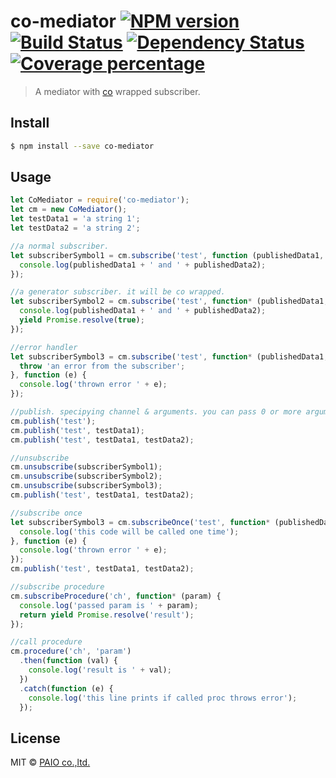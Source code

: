 # co-mediator [![NPM version][npm-image]][npm-url] [![Build Status][travis-image]][travis-url] [![Dependency Status][daviddm-image]][daviddm-url] [![Coverage percentage][coveralls-image]][coveralls-url]
> A mediator with [co](https://github.com/tj/co) wrapped subscriber.

## Install

```sh
$ npm install --save co-mediator
```


## Usage

```js
let CoMediator = require('co-mediator');
let cm = new CoMediator();
let testData1 = 'a string 1';
let testData2 = 'a string 2';

//a normal subscriber.
let subscriberSymbol1 = cm.subscribe('test', function (publishedData1, publishedData2) {
  console.log(publishedData1 + ' and ' + publishedData2);
});

//a generator subscriber. it will be co wrapped.
let subscriberSymbol2 = cm.subscribe('test', function* (publishedData1, publishedData2) {
  console.log(publishedData1 + ' and ' + publishedData2);
  yield Promise.resolve(true);
});

//error handler
let subscriberSymbol3 = cm.subscribe('test', function* (publishedData1, publishedData2) {
  throw 'an error from the subscriber';
}, function (e) {
  console.log('thrown error ' + e);
});

//publish. specipying channel & arguments. you can pass 0 or more arguments
cm.publish('test');
cm.publish('test', testData1);
cm.publish('test', testData1, testData2);

//unsubscribe
cm.unsubscribe(subscriberSymbol1);
cm.unsubscribe(subscriberSymbol2);
cm.unsubscribe(subscriberSymbol3);
cm.publish('test', testData1, testData2);

//subscribe once
let subscriberSymbol3 = cm.subscribeOnce('test', function* (publishedData1, publishedData2) {
  console.log('this code will be called one time');
}, function (e) {
  console.log('thrown error ' + e);
});
cm.publish('test', testData1, testData2);

//subscribe procedure
cm.subscribeProcedure('ch', function* (param) {
  console.log('passed param is ' + param);
  return yield Promise.resolve('result');
});

//call procedure
cm.procedure('ch', 'param')
  .then(function (val) {
    console.log('result is ' + val);
  })
  .catch(function (e) {
    console.log('this line prints if called proc throws error');
  });
```

## License

MIT © [PAIO co.,ltd.](http://www.paio.co.kr)


[npm-image]: https://badge.fury.io/js/co-mediator.svg
[npm-url]: https://npmjs.org/package/co-mediator
[travis-image]: https://travis-ci.org/PAIO-CO-KR/co-mediator.svg?branch=master
[travis-url]: https://travis-ci.org/PAIO-CO-KR/co-mediator
[daviddm-image]: https://david-dm.org/PAIO-CO-KR/co-mediator.svg?theme=shields.io
[daviddm-url]: https://david-dm.org/PAIO-CO-KR/co-mediator
[coveralls-image]: https://coveralls.io/repos/PAIO-CO-KR/co-mediator/badge.svg
[coveralls-url]: https://coveralls.io/r/PAIO-CO-KR/co-mediator
